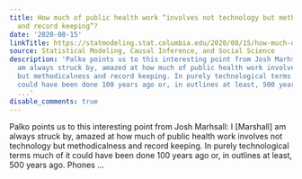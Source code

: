```yaml
---
title: How much of public health work “involves not technology but methodicalness
  and record keeping”?
date: '2020-08-15'
linkTitle: https://statmodeling.stat.columbia.edu/2020/08/15/how-much-of-public-health-work-involves-not-technology-but-methodicalness-and-record-keeping/
source: Statistical Modeling, Causal Inference, and Social Science
description: 'Palko points us to this interesting point from Josh Marhsall: I [Marshall]
  am always struck by, amazed at how much of public health work involves not technology
  but methodicalness and record keeping. In purely technological terms much of it
  could have been done 100 years ago or, in outlines at least, 500 years ago. Phones
  ...'
disable_comments: true
---
```

Palko points us to this interesting point from Josh Marhsall: I [Marshall] am always struck by, amazed at how much of public health work involves not technology but methodicalness and record keeping. In purely technological terms much of it could have been done 100 years ago or, in outlines at least, 500 years ago. Phones ...